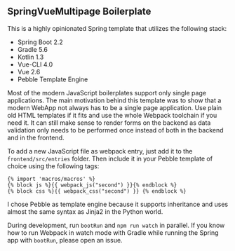 ## SpringVueMultipage Boilerplate

This is a highly opinionated Spring template that utilizes the following
stack:

* Spring Boot 2.2
* Gradle 5.6
* Kotlin 1.3
* Vue-CLI 4.0
* Vue 2.6
* Pebble Template Engine

Most of the modern JavaScript boilerplates support only single page
applications.
The main motivation behind this template was to show that a modern WebApp not always
has to be a single page application. Use plain old HTML templates if it fits
and use the whole Webpack toolchain if you need it. It can still make sense to render
forms on the backend as data validation only needs to be performed once instead of 
both in the backend and in the frontend.

To add a new JavaScript file as webpack entry, just add it to the `frontend/src/entries`
folder. Then include it in your Pebble template of choice using the following tags:
```
{% import 'macros/macros' %}
{% block js %}{{ webpack_js("second") }}{% endblock %}
{% block css %}{{ webpack_css("second") }} {% endblock %}
```
I chose Pebble as template engine because it supports inheritance and uses almost
the same syntax as Jinja2 in the Python world.

During development, run `bootRun` and `npm run watch` in parallel.
If you know how to run Webpack in watch mode with Gradle while running the Spring app
with `bootRun`, please open an issue.